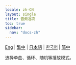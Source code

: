 ```yaml
---
locale: zh-CN
layout: single
title: 音频选项
toc: true
sidebar:
  nav: "docs-zh"
---
```

[Eng](/dancexr/features/audio_options) | [繁中](/tw/dancexr/features/audio_options) | [日本語](/jp/dancexr/features/audio_options) | [한국어](/kr/dancexr/features/audio_options) | [简中](/zh/dancexr/features/audio_options)

选择单曲、循环、随机等播放模式。